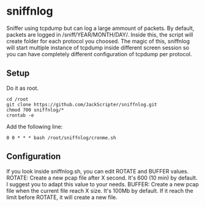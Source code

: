 # sniffnlog
Sniffer using tcpdump but can log a large ammount of packets. By default, packets are logged in /sniff/YEAR/MONTH/DAY/. Inside this, the script will create folder for each protocol you choosed. The magic of this, sniffnlog will start multiple instance of tcpdump inside different screen session so you can have completely different configuration of tcpdump per protocol.

Setup
--
Do it as root.
```
cd /root
git clone https://github.com/JackScripter/sniffnlog.git
chmod 700 sniffnlog/*
crontab -e
```
Add the following line:
```
0 0 * * * bash /root/sniffnlog/cronme.sh
```

Configuration
--
If you look inside sniffnlog.sh, you can edit ROTATE and BUFFER values.
ROTATE: Create a new pcap file after X second. It's 600 (10 min) by default. I suggest you to adapt this value to your needs.
BUFFER: Create a new pcap file when the current file reach X size. It's 100Mb by default. If it reach the limit before ROTATE, it will create a new file.
